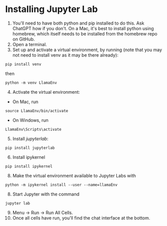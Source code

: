 # Installing Jupyter Lab

1. You'll need to have both python and pip installed to do this. Ask ChatGPT how if you don't. On a Mac, it's best to install python using homebrew, which itself needs to be installed from the homebrew repo on GitHub.
2. Open a terminal.
3. Set up and activate a virtual environment, by running (note that you may not need to install venv as it may be there already):
```
pip install venv
```
then
```
python -m venv LlamaEnv
```
4. Activate the virtual environment:
- On Mac, run
```
source LlamaEnv/bin/activate
```
- On Windows, run
```
LlamaEnv\Scripts\activate
```
5. Install *jupyterlab*:
```
pip install jupyterlab
```
6. Install ipykernel
```
pip install ipykernel
```
8. Make the virtual environment available to Jupyter Labs with
```
python -m ipykernel install --user --name=llamaEnv
```
8. Start Jupyter with the command
```
jupyter lab
```
9. Menu -> Run -> Run All Cells.
10. Once all cells have run, you'll find the chat interface at the bottom.
